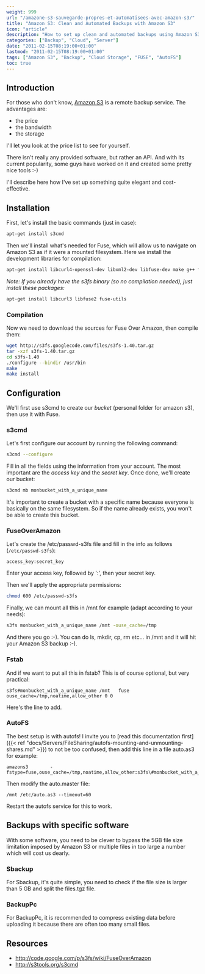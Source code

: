 ```yaml
---
weight: 999
url: "/amazone-s3-sauvegarde-propres-et-automatisees-avec-amazon-s3/"
title: "Amazon S3: Clean and Automated Backups with Amazon S3"
icon: "article"
description: "How to set up clean and automated backups using Amazon S3 cloud storage service with various mounting options like FUSE and AutoFS"
categories: ["Backup", "Cloud", "Server"]
date: "2011-02-15T08:19:00+01:00"
lastmod: "2011-02-15T08:19:00+01:00"
tags: ["Amazon S3", "Backup", "Cloud Storage", "FUSE", "AutoFS"]
toc: true
---
```


## Introduction

For those who don't know, [Amazon S3](https://aws.amazon.com/s3) is a remote backup service. The advantages are:

- the price
- the bandwidth
- the storage

I'll let you look at the price list to see for yourself.

There isn't really any provided software, but rather an API. And with its current popularity, some guys have worked on it and created some pretty nice tools :-)

I'll describe here how I've set up something quite elegant and cost-effective.

## Installation

First, let's install the basic commands (just in case):

```bash
apt-get install s3cmd
```

Then we'll install what's needed for Fuse, which will allow us to navigate on Amazon S3 as if it were a mounted filesystem. Here we install the development libraries for compilation:

```bash
apt-get install libcurl4-openssl-dev libxml2-dev libfuse-dev make g++ fuse-utils
```

_Note: If you already have the s3fs binary (so no compilation needed), just install these packages:_

```bash
apt-get install libcurl3 libfuse2 fuse-utils
```

### Compilation

Now we need to download the sources for Fuse Over Amazon, then compile them:

```bash
wget http://s3fs.googlecode.com/files/s3fs-1.40.tar.gz
tar -xzf s3fs-1.40.tar.gz
cd s3fs-1.40
./configure --bindir /usr/bin
make
make install
```

## Configuration

We'll first use s3cmd to create our _bucket_ (personal folder for amazon s3), then use it with Fuse.

### s3cmd

Let's first configure our account by running the following command:

```bash
s3cmd --configure
```

Fill in all the fields using the information from your account. The most important are the _access key_ and the _secret key_. Once done, we'll create our bucket:

```bash
s3cmd mb monbucket_with_a_unique_name
```

It's important to create a bucket with a specific name because everyone is basically on the same filesystem. So if the name already exists, you won't be able to create this bucket.

### FuseOverAmazon

Let's create the /etc/passwd-s3fs file and fill in the info as follows (`/etc/passwd-s3fs`):

```
access_key:secret_key
```

Enter your access key, followed by ':', then your secret key.

Then we'll apply the appropriate permissions:

```bash
chmod 600 /etc/passwd-s3fs
```

Finally, we can mount all this in /mnt for example (adapt according to your needs):

```bash
s3fs monbucket_with_a_unique_name /mnt -ouse_cache=/tmp
```

And there you go :-). You can do ls, mkdir, cp, rm etc... in /mnt and it will hit your Amazon S3 backup :-).

### Fstab

And if we want to put all this in fstab? This is of course optional, but very practical:

```
s3fs#monbucket_with_a_unique_name /mnt   fuse    ouse_cache=/tmp,noatime,allow_other 0 0
```

Here's the line to add.

### AutoFS

The best setup is with autofs! I invite you to [read this documentation first]({{< ref "docs/Servers/FileSharing/autofs-mounting-and-unmounting-shares.md" >}}) to not be too confused, then add this line in a file auto.as3 for example:

```
amazons3        -fstype=fuse,ouse_cache=/tmp,noatime,allow_other:s3fs\#monbucket_with_a_unique_name
```

Then modify the auto.master file:

```
/mnt /etc/auto.as3 --timeout=60
```

Restart the autofs service for this to work.

## Backups with specific software

With some software, you need to be clever to bypass the 5GB file size limitation imposed by Amazon S3 or multiple files in too large a number which will cost us dearly.

### Sbackup

For Sbackup, it's quite simple, you need to check if the file size is larger than 5 GB and split the files.tgz file.

### BackupPc

For BackupPc, it is recommended to compress existing data before uploading it because there are often too many small files.

## Resources

- http://code.google.com/p/s3fs/wiki/FuseOverAmazon
- http://s3tools.org/s3cmd
